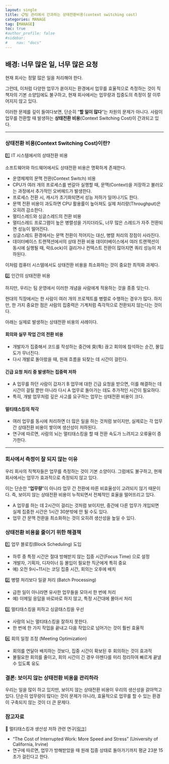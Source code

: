 ```yaml
---
layout: single
title: 📋팀 관리에서 간과하는 상태전환비용(context switching cost)
categories: MANAGE
tag: [MANAGE]
toc: true
#author_profile: false
#sidebar:
#    nav: "docs"
---
```


## 배경: 너무 많은 일, 너무 많은 요청
현재 회사는 정말 많은 일을 처리해야 한다. 

그런데, 이처럼 다양한 업무가 쏟아지는 환경에서 업무를 효율적으로 측정하는 것이 직책자의 기본 소양임에도 불구하고, 현재 회사에서는 업무량과 집중도의 측정이 잘 이루어지지 않고 있다.

이러한 문제를 깊이 들여다보면, 단순히 “**할 일이 많다**”는 차원의 문제가 아니다.
사람이 업무를 전환할 때 발생하는 **상태전환 비용**(Context Switching Cost)이 간과되고 있다.

---

### 상태전환 비용(Context Switching Cost)이란?

1️⃣ IT 시스템에서의 상태전환 비용

소프트웨어와 하드웨어에서도 상태전환 비용은 명확하게 존재한다.
-	운영체제의 문맥 전환(Context Switch) 비용
-	CPU가 여러 개의 프로세스를 번갈아 실행할 때, 문맥(Context)을 저장하고 불러오는 과정에서 추가적인 오버헤드가 발생한다.
-	프로세스 전환 시, 캐시가 초기화되면서 성능 저하가 일어나기도 한다.
-	문맥 전환 비용이 과도하면 CPU 활용률이 높아져도 실제 처리량(Throughput)은 오히려 감소한다.
-	멀티스레드와 싱글스레드의 전환 비용
-	멀티스레드 프로그램이 높은 병렬성을 가지더라도, 너무 많은 스레드가 자주 전환되면 성능이 떨어진다.
-	싱글스레드 환경에서는 문맥 전환이 적어지는 대신, 병렬 처리의 장점이 사라진다.
-	데이터베이스 트랜잭션에서의 상태 전환 비용
	데이터베이스에서 여러 트랜잭션이 동시에 실행될 때, 락(Lock)이 걸리거나 컨텍스트 전환이 많아지면 쿼리 성능이 저하된다.

이처럼 컴퓨터 시스템에서도 상태전환 비용을 최소화하는 것이 중요한 최적화 과제다.

2️⃣ 인간의 상태전환 비용

하지만, 우리는 팀 운영에서 이러한 개념을 사람에게 적용하는 것을 종종 잊는다.

현대의 직장에서는 한 사람이 여러 개의 프로젝트를 병렬로 수행하는 경우가 많다.
하지만, 한 가지 중요한 점은 사람의 집중력은 기계처럼 즉각적으로 전환되지 않는다는 것이다.

아래는 실제로 발생하는 상태전환 비용의 사례이다.


#### 회의와 실무 작업 간의 전환 비용
- 개발자가 집중해서 코드를 작성하는 중간에 突(툭) 끊고 회의에 참석하는 순간, 몰입도가 무너진다.
- 다시 개발로 돌아왔을 때, 원래 흐름을 되찾는 데 시간이 걸린다.

#### 긴급 요청 처리 중 발생하는 집중력 저하
- A 업무를 하던 사람이 갑자기 B 업무에 대한 긴급 요청을 받으면, 이를 해결하는 데 시간이 걸릴 뿐만 아니라 다시 A 업무로 돌아가는 데도 추가적인 시간이 필요하다.
- 특히, 개발 업무처럼 깊은 사고를 요구하는 업무는 상태전환 비용이 크다.

#### 멀티태스킹의 착각
- 여러 업무를 동시에 처리하면 더 많은 일을 하는 것처럼 보이지만, 실제로는 각 업무 간 상태전환 비용이 쌓이며 생산성이 저하된다.
- 연구에 따르면, 사람의 뇌는 멀티태스킹을 할 때 전환 속도가 느려지고 오류율이 증가한다.

---

### 회사에서 측정이 잘 되지 않는 이유

우리 회사의 직책자들은 업무를 측정하는 것이 기본 소양이다.
그럼에도 불구하고, 현재 회사에서는 업무가 효과적으로 측정되지 않고 있다.

이는 단순한 “**업무량**”이 아니라 업무 간 전환에 따른 비효율성이 고려되지 않기 때문이다.
즉, 보이지 않는 상태전환 비용이 누적되면서 전체적인 효율을 떨어뜨리고 있다.
- A 업무를 하는 데 2시간이 걸리는 것처럼 보이지만, 중간에 다른 업무가 개입되면 실제 집중한 시간은 1시간 30분밖에 안 될 수도 있다.
- 업무 간 문맥 전환을 최소화하는 것이 오히려 생산성을 높일 수 있다.

### 상태전환 비용을 줄이기 위한 해결책

1️⃣ 업무 블로킹(Block Scheduling) 도입
- 하루 중 특정 시간은 절대 방해받지 않는 집중 시간(Focus Time) 으로 설정
- 개발자, 기획자, 디자이너 등 몰입이 필요한 직군에게 특히 중요
- 예) 오전 9시~11시는 코딩 집중 시간, 회의는 오후에 배치

2️⃣ 병렬 처리보다 일괄 처리 (Batch Processing)
- 급한 일이 아니라면 유사한 업무들을 모아서 한 번에 처리
- 예) 이메일 응답을 바로바로 하지 않고, 특정 시간대에 몰아서 처리

3️⃣ 멀티태스킹을 피하고 싱글태스킹을 우선
- 사람의 뇌는 멀티태스킹을 잘하지 못한다.
- 한 번에 한 가지 작업을 끝내고 다음 작업으로 넘어가는 것이 훨씬 효율적

4️⃣ 회의 일정 조정 (Meeting Optimization)
- 회의를 연달아 배치하는 것보다, 집중 시간이 확보된 후 회의하는 것이 효과적
- 불필요한 회의를 줄이고, 회의 시간이 긴 경우 아젠다를 미리 정리하여 빠르게 끝낼 수 있도록 유도

### 결론: 보이지 않는 상태전환 비용을 관리하라

우리는 일을 많이 하고 있지만, 보이지 않는 상태전환 비용이 우리의 생산성을 갉아먹고 있다.
단순히 업무량이 많다는 것이 문제가 아니라, 효율적으로 업무를 할 수 있는 환경이 구축되지 않는 것이 더 큰 문제다.

### 참고자료
📌 멀티태스킹과 생산성 저하 관련 연구[[링크]](https://ics.uci.edu/~gmark/chi08-mark.pdf)
-	“The Cost of Interrupted Work: More Speed and Stress” (University of California, Irvine)
-	연구에 따르면, 업무가 방해받았을 때 원래 집중 상태로 돌아가기까지 평균 23분 15초가 걸린다고 한다.
